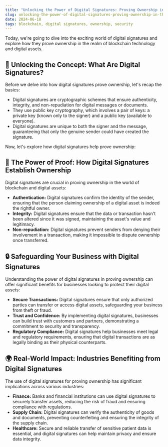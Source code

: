 ```yaml
---
title: "Unlocking the Power of Digital Signatures: Proving Ownership in the Blockchain Era"
slug: unlocking-the-power-of-digital-signatures-proving-ownership-in-the-blockchain-era
date: 2024-06-18
tags: blockchain, digital signatures, ownership, security
---
```


Today, we're going to dive into the exciting world of digital signatures and explore how they prove ownership in the realm of blockchain technology and digital assets.

## 🔑 Unlocking the Concept: What Are Digital Signatures?

Before we delve into how digital signatures prove ownership, let's recap the basics:

- Digital signatures are cryptographic schemes that ensure authenticity, integrity, and non-repudiation for digital messages or documents.
- They use public key cryptography, which involves a pair of keys: a private key (known only to the signer) and a public key (available to everyone).
- Digital signatures are unique to both the signer and the message, guaranteeing that only the genuine sender could have created the signature.

Now, let's explore how digital signatures help prove ownership:

## 📝 The Power of Proof: How Digital Signatures Establish Ownership

Digital signatures are crucial in proving ownership in the world of blockchain and digital assets:

- **Authentication:** Digital signatures confirm the identity of the sender, ensuring that the person claiming ownership of a digital asset is indeed the rightful owner.
- **Integrity:** Digital signatures ensure that the data or transaction hasn't been altered since it was signed, maintaining the asset's value and legitimacy.
- **Non-repudiation:** Digital signatures prevent senders from denying their involvement in a transaction, making it impossible to dispute ownership once transferred.

## 🔒 Safeguarding Your Business with Digital Signatures

Understanding the power of digital signatures in proving ownership can offer significant benefits for businesses looking to protect their digital assets:

- **Secure Transactions:** Digital signatures ensure that only authorized parties can transfer or access digital assets, safeguarding your business from theft or fraud.
- **Trust and Confidence:** By implementing digital signatures, businesses can build trust with customers and partners, demonstrating a commitment to security and transparency.
- **Regulatory Compliance:** Digital signatures help businesses meet legal and regulatory requirements, ensuring that digital transactions are as legally binding as their physical counterparts.

## 🌍 Real-World Impact: Industries Benefiting from Digital Signatures

The use of digital signatures for proving ownership has significant implications across various industries:

- **Finance:** Banks and financial institutions can use digital signatures to securely transfer assets, reducing the risk of fraud and ensuring compliance with regulations.
- **Supply Chain:** Digital signatures can verify the authenticity of goods and documents, preventing counterfeiting and ensuring the integrity of the supply chain.
- **Healthcare:** Secure and reliable transfer of sensitive patient data is essential, and digital signatures can help maintain privacy and ensure data integrity.